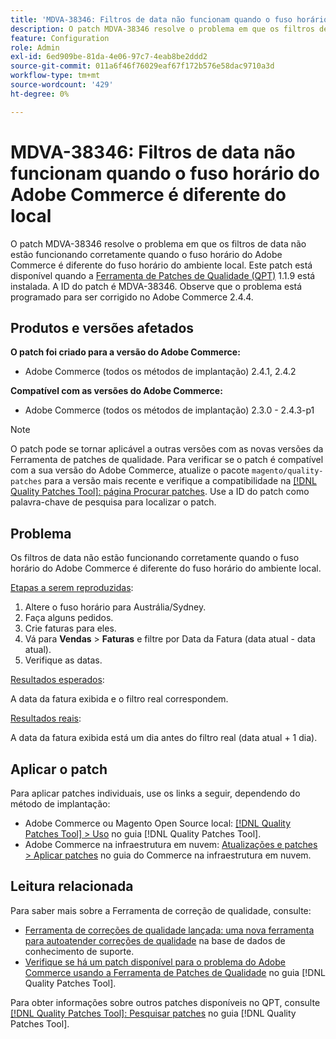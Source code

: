 ```yaml
---
title: 'MDVA-38346: Filtros de data não funcionam quando o fuso horário do Adobe Commerce é diferente do local'
description: O patch MDVA-38346 resolve o problema em que os filtros de data não estão funcionando corretamente quando o fuso horário do Adobe Commerce é diferente do fuso horário do ambiente local. Este patch está disponível quando a [Ferramenta de correções de qualidade (QPT)](https://experienceleague.adobe.com/pt-br/docs/commerce-operations/tools/quality-patches-tool/quality-patches-tool-to-self-serve-quality-patches) 1.1.9 está instalada. A ID do patch é MDVA-38346. Observe que o problema está programado para ser corrigido no Adobe Commerce 2.4.4.
feature: Configuration
role: Admin
exl-id: 6ed909be-81da-4e06-97c7-4eab8be2ddd2
source-git-commit: 011a6f46f76029eaf67f172b576e58dac9710a3d
workflow-type: tm+mt
source-wordcount: '429'
ht-degree: 0%

---
```


# MDVA-38346: Filtros de data não funcionam quando o fuso horário do Adobe Commerce é diferente do local

O patch MDVA-38346 resolve o problema em que os filtros de data não estão funcionando corretamente quando o fuso horário do Adobe Commerce é diferente do fuso horário do ambiente local. Este patch está disponível quando a [Ferramenta de Patches de Qualidade (QPT)](https://experienceleague.adobe.com/pt-br/docs/commerce-operations/tools/quality-patches-tool/quality-patches-tool-to-self-serve-quality-patches) 1.1.9 está instalada. A ID do patch é MDVA-38346. Observe que o problema está programado para ser corrigido no Adobe Commerce 2.4.4.

## Produtos e versões afetados

**O patch foi criado para a versão do Adobe Commerce:**

* Adobe Commerce (todos os métodos de implantação) 2.4.1, 2.4.2

**Compatível com as versões do Adobe Commerce:**

* Adobe Commerce (todos os métodos de implantação) 2.3.0 - 2.4.3-p1

>[!NOTE]
>
>O patch pode se tornar aplicável a outras versões com as novas versões da Ferramenta de patches de qualidade. Para verificar se o patch é compatível com a sua versão do Adobe Commerce, atualize o pacote `magento/quality-patches` para a versão mais recente e verifique a compatibilidade na [[!DNL Quality Patches Tool]: página Procurar patches](https://experienceleague.adobe.com/pt-br/docs/commerce-operations/tools/quality-patches-tool/quality-patches-tool-to-self-serve-quality-patches). Use a ID do patch como palavra-chave de pesquisa para localizar o patch.

## Problema

Os filtros de data não estão funcionando corretamente quando o fuso horário do Adobe Commerce é diferente do fuso horário do ambiente local.

<u>Etapas a serem reproduzidas</u>:

1. Altere o fuso horário para Austrália/Sydney.
1. Faça alguns pedidos.
1. Crie faturas para eles.
1. Vá para **Vendas** > **Faturas** e filtre por Data da Fatura (data atual - data atual).
1. Verifique as datas.

<u>Resultados esperados</u>:

A data da fatura exibida e o filtro real correspondem.

<u>Resultados reais</u>:

A data da fatura exibida está um dia antes do filtro real (data atual + 1 dia).

## Aplicar o patch

Para aplicar patches individuais, use os links a seguir, dependendo do método de implantação:

* Adobe Commerce ou Magento Open Source local: [[!DNL Quality Patches Tool] > Uso](/help/tools/quality-patches-tool/usage.md) no guia [!DNL Quality Patches Tool].
* Adobe Commerce na infraestrutura em nuvem: [Atualizações e patches > Aplicar patches](https://experienceleague.adobe.com/docs/commerce-cloud-service/user-guide/develop/upgrade/apply-patches.html?lang=pt-BR) no guia do Commerce na infraestrutura em nuvem.

## Leitura relacionada

Para saber mais sobre a Ferramenta de correção de qualidade, consulte:

* [Ferramenta de correções de qualidade lançada: uma nova ferramenta para autoatender correções de qualidade](https://experienceleague.adobe.com/pt-br/docs/commerce-operations/tools/quality-patches-tool/quality-patches-tool-to-self-serve-quality-patches) na base de dados de conhecimento de suporte.
* [Verifique se há um patch disponível para o problema do Adobe Commerce usando a Ferramenta de Patches de Qualidade](/help/tools/quality-patches-tool/patches-available-in-qpt/check-patch-for-magento-issue-with-magento-quality-patches.md) no guia [!DNL Quality Patches Tool].

Para obter informações sobre outros patches disponíveis no QPT, consulte [[!DNL Quality Patches Tool]: Pesquisar patches](https://experienceleague.adobe.com/tools/commerce-quality-patches/index.html?lang=pt-BR) no guia [!DNL Quality Patches Tool].
